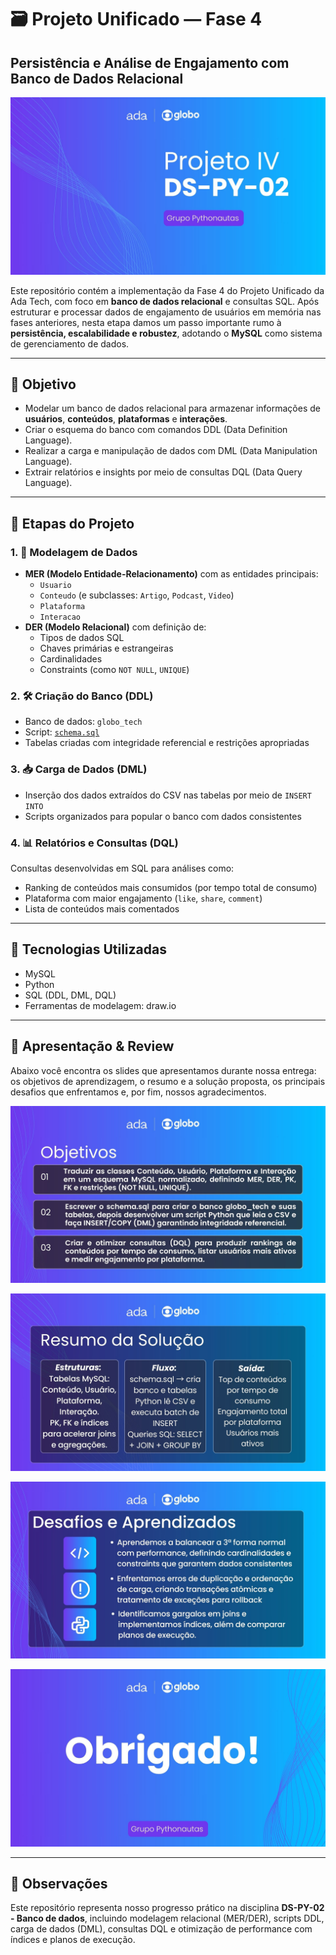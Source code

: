 # 🗃️ Projeto Unificado — Fase 4  
## Persistência e Análise de Engajamento com Banco de Dados Relacional

![Capa do projeto IV DS-PY-02 com os logos da Ada e da Globo ao topo, fundo gradiente roxo-azul e o botão “Grupo Pythonautas”](images/apresentacao.jpg)

Este repositório contém a implementação da Fase 4 do Projeto Unificado da Ada Tech, com foco em **banco de dados relacional** e consultas SQL. Após estruturar e processar dados de engajamento de usuários em memória nas fases anteriores, nesta etapa damos um passo importante rumo à **persistência, escalabilidade e robustez**, adotando o **MySQL** como sistema de gerenciamento de dados.

---

## 🎯 Objetivo

- Modelar um banco de dados relacional para armazenar informações de **usuários**, **conteúdos**, **plataformas** e **interações**.
- Criar o esquema do banco com comandos DDL (Data Definition Language).
- Realizar a carga e manipulação de dados com DML (Data Manipulation Language).
- Extrair relatórios e insights por meio de consultas DQL (Data Query Language).

---

## 🧱 Etapas do Projeto

### 1. 📄 Modelagem de Dados

- **MER (Modelo Entidade-Relacionamento)** com as entidades principais:
  - `Usuario`
  - `Conteudo` (e subclasses: `Artigo`, `Podcast`, `Video`)
  - `Plataforma`
  - `Interacao`
- **DER (Modelo Relacional)** com definição de:
  - Tipos de dados SQL
  - Chaves primárias e estrangeiras
  - Cardinalidades
  - Constraints (como `NOT NULL`, `UNIQUE`)

### 2. 🛠️ Criação do Banco (DDL)

- Banco de dados: `globo_tech`
- Script: [`schema.sql`](./schema.sql)
- Tabelas criadas com integridade referencial e restrições apropriadas

### 3. 📥 Carga de Dados (DML)

- Inserção dos dados extraídos do CSV nas tabelas por meio de `INSERT INTO`
- Scripts organizados para popular o banco com dados consistentes

### 4. 📊 Relatórios e Consultas (DQL)

Consultas desenvolvidas em SQL para análises como:

- Ranking de conteúdos mais consumidos (por tempo total de consumo)
- Plataforma com maior engajamento (`like`, `share`, `comment`)
- Lista de conteúdos mais comentados

---

## 🧪 Tecnologias Utilizadas

- MySQL
- Python
- SQL (DDL, DML, DQL)
- Ferramentas de modelagem: draw.io

---

## 📑 Apresentação & Review
Abaixo você encontra os slides que apresentamos durante nossa entrega: os objetivos de aprendizagem, o resumo e a solução proposta, os principais desafios que enfrentamos e, por fim, nossos agradecimentos.

![Objetivos de Aprendizagem da Fase 4.](images/objetivos.jpg)

![Resumo da Fase 4 e a Solução Proposta](images/resumo.jpg)

![Desafios e Aprendizados que enfrentamos no desenvolvimento da fase 4](images/desafios.jpg)

![Slide de agradecimento com os logos da Ada e da Globo, fundo gradiente roxo-azul e o texto “Obrigado” centralizado](images/obrigado.jpg)

---

## 📝 Observações

Este repositório representa nosso progresso prático na disciplina **DS-PY-02 - Banco de dados**, incluindo modelagem relacional (MER/DER), scripts DDL, carga de dados (DML), consultas DQL e otimização de performance com índices e planos de execução.
